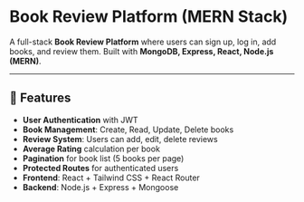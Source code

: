 # Book Review Platform (MERN Stack)

A full-stack **Book Review Platform** where users can sign up, log in, add books, and review them. Built with **MongoDB, Express, React, Node.js (MERN)**.  

---

## 🌟 Features

- **User Authentication** with JWT
- **Book Management**: Create, Read, Update, Delete books
- **Review System**: Users can add, edit, delete reviews
- **Average Rating** calculation per book
- **Pagination** for book list (5 books per page)
- **Protected Routes** for authenticated users
- **Frontend**: React + Tailwind CSS + React Router
- **Backend**: Node.js + Express + Mongoose


